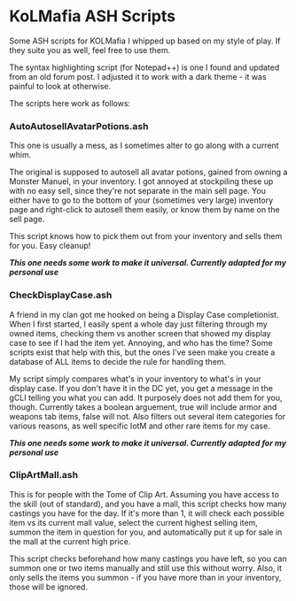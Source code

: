 # KoLMafia ASH Scripts
Some ASH scripts for KOLMafia I whipped up based on my style of play.
If they suite you as well, feel free to use them.

The syntax highlighting script (for Notepad++) is one I found and updated from an old forum post.
I adjusted it to work with a dark theme - it was painful to look at otherwise.

The scripts here work as follows:
### AutoAutosellAvatarPotions.ash
This one is usually a mess, as I sometimes alter to go along with a current whim.

The original is supposed to autosell all avatar potions, gained from owning a Monster Manuel, in your inventory. I got annoyed at stockpiling these up with no easy sell, since they're not separate in the main sell page. You either have to go to the bottom of your (sometimes very large) inventory page and right-click to autosell them easily, or know them by name on the sell page.

This script knows how to pick them out from your inventory and sells them for you. Easy cleanup!

_**This one needs some work to make it universal. Currently adapted for my personal use**_

### CheckDisplayCase.ash
A friend in my clan got me hooked on being a Display Case completionist. When I first started, I easily spent a whole day just filtering through my owned items, checking them vs another screen that showed my display case to see if I had the item yet. Annoying, and who has the time? Some scripts exist that help with this, but the ones I've seen make you create a database of ALL items to decide the rule for handling them.

My script simply compares what's in your inventory to what's in your display case. If you don't have it in the DC yet, you get a message in the gCLI telling you what you can add. It purposely does not add them for you, though. Currently takes a boolean arguement, true will include armor and weapons tab items, false will not. Also filters out several item categories for various reasons, as well specific IotM and other rare items for my case.

_**This one needs some work to make it universal. Currently adapted for my personal use**_

### ClipArtMall.ash
This is for people with the Tome of Clip Art. Assuming you have access to the skill (out of standard), and you have a mall, this script checks how many castings you have for the day. If it's more than 1, it will check each possible item vs its current mall value, select the current highest selling item, summon the item in question for you, and automatically put it up for sale in the mall at the current high price.

This script checks beforehand how many castings you have left, so you can summon one or two items manually and still use this without worry. Also, it only sells the items you summon - if you have more than in your inventory, those will be ignored.
